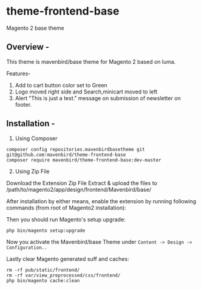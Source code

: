 # theme-frontend-base
Magento 2 base theme

Overview - 
------------
This theme is mavenbird/base theme for Magento 2 based on luma.

Features-
1. Add to cart button color set to Green
2. Logo moved right side and Search,minicart moved to left
3. Alert "This is just a test." message on submission of newsletter on footer.

Installation - 
------------
1. Using Composer
```
composer config repositories.mavenbirdbasetheme git git@github.com:mavenbird/theme-frontend-base 
composer require mavenbird/theme-frontend-base:dev-master
```
2. Using Zip File

Download the Extension Zip File
Extract & upload the files to /path/to/magento2/app/design/frontend/Mavenbird/base/

After installation by either means, enable the extension by running following commands (from root of Magento2 installation):

Then you should run Magento's setup upgrade:
```
php bin/magento setup:upgrade
```
Now you activate the Mavenbird/base Theme under `Content -> Design -> Configuration..`

Lastly clear Magento generated suff and caches:
```
rm -rf pub/static/frontend/
rm -rf var/view_preprocessed/css/frontend/
php bin/magento cache:clean
```

